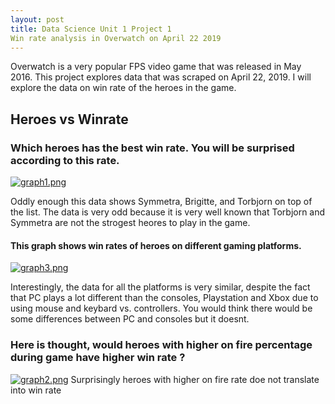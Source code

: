 ```yaml
---
layout: post
title: Data Science Unit 1 Project 1
Win rate analysis in Overwatch on April 22 2019
---
```


Overwatch is a very popular FPS video game that was released in May 2016.  This project explores data that was scraped on April 22, 2019.  I will explore the data on win rate of the heroes in the game.

## Heroes vs Winrate
### Which heroes has the best win rate. You will be surprised according to this rate.
[![graph1.png](https://i.postimg.cc/fRJrqfnW/graph1.png)](https://postimg.cc/DS368swR)

Oddly enough this data shows Symmetra, Brigitte, and Torbjorn on top of the list. The data is very odd because it is very well known that Torbjorn and Symmetra are not the strogest heores to play in the game.

#### This graph shows win rates of heroes on different gaming platforms.

[![graph3.png](https://i.postimg.cc/tTk0GRr9/graph3.png)](https://postimg.cc/47Y2zGk0)

Interestingly, the data for all the platforms is very similar, despite the fact that PC plays a lot different than the consoles, Playstation and Xbox due to using mouse and keybard vs. controllers. You would think there would be some differences between PC and consoles but it doesnt.

### Here is thought, would heroes with higher on fire percentage during game have higher win rate ?
[![graph2.png](https://i.postimg.cc/fLmLcdTB/graph2.png)](https://postimg.cc/5Y9b16zC)
Surprisingly heroes with higher on fire rate doe not translate into win rate
